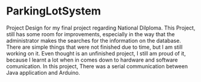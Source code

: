 # ParkingLotSystem
Project Design for my final project regarding National Dilploma.
This Project, still has some room for improvements, especially in the way that the administrator makes the searches for the information
on the database. There are simple things that were not finished due to time, but I am still working on it. Even thought is an unfinished
project, I still am proud of it, because I learnt a lot when in comes down to hardware and software comunication. 
In this project, There was a serial communication between Java application and Arduino.
